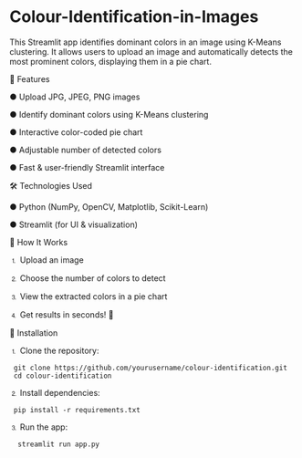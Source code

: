 # Colour-Identification-in-Images
This Streamlit app identifies dominant colors in an image using K-Means clustering. It allows users to upload an image and automatically detects the most prominent colors, displaying them in a pie chart.

🚀 Features

● Upload JPG, JPEG, PNG images

● Identify dominant colors using K-Means clustering

● Interactive color-coded pie chart

● Adjustable number of detected colors

● Fast & user-friendly Streamlit interface


🛠️ Technologies Used

● Python (NumPy, OpenCV, Matplotlib, Scikit-Learn)

● Streamlit (for UI & visualization)


📸 How It Works

⒈ Upload an image

⒉ Choose the number of colors to detect

⒊ View the extracted colors in a pie chart

⒋ Get results in seconds! 🚀


🔧 Installation

⒈ Clone the repository:

     git clone https://github.com/yourusername/colour-identification.git 
     cd colour-identification
     
⒉ Install dependencies:

     pip install -r requirements.txt
     
⒊ Run the app:

      streamlit run app.py

